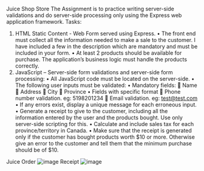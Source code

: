 Juice Shop Store
The Assignment is to practice writing server-side validations and do server-side processing only using the Express web application framework. 
Tasks:
1.	HTML Static Content - Web Form served using Express.
•	The front end must collect all the information needed to make a sale to the customer. I have included a few in the description which are mandatory and must be included in your form. 
•	At least 2 products should be available for purchase. The application’s business logic must handle the products correctly. 
2.	JavaScript – Server-side form validations and server-side form processing: 
•	All JavaScript code must be located on the server-side.
•	The following user inputs must be validated: 
• Mandatory fields:
	Name 
	Address 
	City 
	Province 
• Fields with specific format
	Phone number validation. eg: 5198201234
	Email validation. eg: test@test.com
•	If any errors exist, display a unique message for each erroneous input. 
•	Generate a receipt to give to the customer, including all the information entered by the user and the products bought. Use only server-side scripting for this. 
•	Calculate and include sales tax for each province/territory in Canada. 
•	Make sure that the receipt is generated only if the customer has bought products worth $10 or more. Otherwise give an error to the customer and tell them that the minimum purchase should be of $10. 

Juice Order
![image](https://user-images.githubusercontent.com/112350480/236573573-8975cb56-67c1-4d10-940b-540312e48620.png)
Receipt
![image](https://user-images.githubusercontent.com/112350480/236573678-2fe46984-4d9c-4d66-8ac9-35a5350a3ab1.png)
